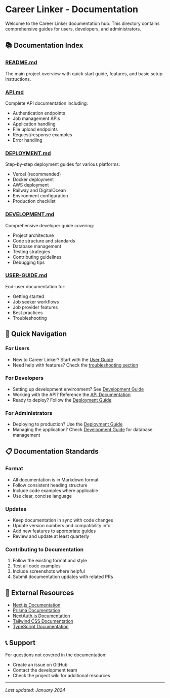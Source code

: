 # Career Linker - Documentation

Welcome to the Career Linker documentation hub. This directory contains comprehensive guides for users, developers, and administrators.

## 📚 Documentation Index

### [README.md](../README.md)
The main project overview with quick start guide, features, and basic setup instructions.

### [API.md](./API.md)
Complete API documentation including:
- Authentication endpoints
- Job management APIs
- Application handling
- File upload endpoints
- Request/response examples
- Error handling

### [DEPLOYMENT.md](./DEPLOYMENT.md)
Step-by-step deployment guides for various platforms:
- Vercel (recommended)
- Docker deployment
- AWS deployment
- Railway and DigitalOcean
- Environment configuration
- Production checklist

### [DEVELOPMENT.md](./DEVELOPMENT.md)
Comprehensive developer guide covering:
- Project architecture
- Code structure and standards
- Database management
- Testing strategies
- Contributing guidelines
- Debugging tips

### [USER-GUIDE.md](./USER-GUIDE.md)
End-user documentation for:
- Getting started
- Job seeker workflows
- Job provider features
- Best practices
- Troubleshooting

## 🚀 Quick Navigation

### For Users
- New to Career Linker? Start with the [User Guide](./USER-GUIDE.md)
- Need help with features? Check the [troubleshooting section](./USER-GUIDE.md#troubleshooting)

### For Developers
- Setting up development environment? See [Development Guide](./DEVELOPMENT.md#development-setup)
- Working with the API? Reference the [API Documentation](./API.md)
- Ready to deploy? Follow the [Deployment Guide](./DEPLOYMENT.md)

### For Administrators
- Deploying to production? Use the [Deployment Guide](./DEPLOYMENT.md)
- Managing the application? Check [Development Guide](./DEVELOPMENT.md) for database management

## 📋 Documentation Standards

### Format
- All documentation is in Markdown format
- Follow consistent heading structure
- Include code examples where applicable
- Use clear, concise language

### Updates
- Keep documentation in sync with code changes
- Update version numbers and compatibility info
- Add new features to appropriate guides
- Review and update at least quarterly

### Contributing to Documentation
1. Follow the existing format and style
2. Test all code examples
3. Include screenshots where helpful
4. Submit documentation updates with related PRs

## 🔗 External Resources

- [Next.js Documentation](https://nextjs.org/docs)
- [Prisma Documentation](https://www.prisma.io/docs)
- [NextAuth.js Documentation](https://next-auth.js.org)
- [Tailwind CSS Documentation](https://tailwindcss.com/docs)
- [TypeScript Documentation](https://www.typescriptlang.org/docs)

## 📞 Support

For questions not covered in the documentation:
- Create an issue on GitHub
- Contact the development team
- Check the project wiki for additional resources

---

*Last updated: January 2024*
